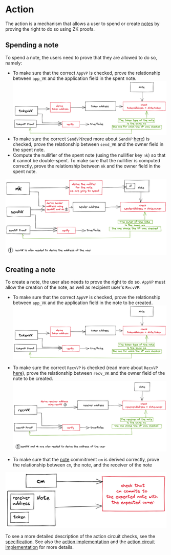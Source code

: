 # Action

The action is a mechanism that allows a user to spend or create [notes](notes.md) by proving the right to do so using ZK proofs.

## Spending a note

To spend a note, the users need to prove that they are allowed to do so, namely:
- To make sure that the correct `AppVP` is checked, prove the relationship between `app_VK` and the application field in the spent note.
  ![img_3.png](img/action_img_3.png)
- To make sure the correct `SendVP`(read more about `SendVP` [here](deprecated/users.md)) is checked, prove the relationship between `send_VK` and the owner field in the spent note.
- Compute the nullifier of the spent note (using the nullifier key `nk`) so that it cannot be double-spent. To make sure that the nullifier is computed correctly, prove the relationship between `nk` and the owner field in the spent note.

![img_1.png](img/action_img_1.png)

## Creating a note

To create a note, the user also needs to prove the right to do so. `AppVP` must allow the creation of the note, as well as recipient user's `RecvVP`:

- To make sure that the correct `AppVP` is checked, prove the relationship between `app_VK` and the application field in the note to be created.
  ![img_4.png](img/action_img_4.png)

- To make sure the correct `RecvVP` is checked (read more about `RecvVP` [here](deprecated/users.md)), prove the relationship between `recv_VK` and the owner field of the note to be created.
  ![img.png](img/action_img.png)
  
- To make sure that the [note](./notes.md) commitment `cm` is derived correctly, prove the relationship between `cm`, the note, and the receiver of the note

![img_2.png](img/action_img_2.png)

To see a more detailed description of the action circuit checks, see the [specification](./spec.md). See also the [action implementation](https://github.com/anoma/taiga/blob/main/src/action.rs) and the [action circuit implementation](https://github.com/anoma/taiga/blob/main/src/circuit/action_circuit.rs) for more details.
